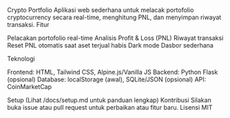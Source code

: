 Crypto Portfolio
Aplikasi web sederhana untuk melacak portofolio cryptocurrency secara real-time, menghitung PNL, dan menyimpan riwayat transaksi.
Fitur

Pelacakan portofolio real-time
Analisis Profit & Loss (PNL)
Riwayat transaksi
Reset PNL otomatis saat aset terjual habis
Dark mode
Dasbor sederhana

Teknologi

Frontend: HTML, Tailwind CSS, Alpine.js/Vanilla JS
Backend: Python Flask (opsional)
Database: localStorage (awal), SQLite/JSON (opsional)
API: CoinMarketCap

Setup
(Lihat /docs/setup.md untuk panduan lengkap)
Kontribusi
Silakan buka issue atau pull request untuk perbaikan atau fitur baru.
Lisensi
MIT

